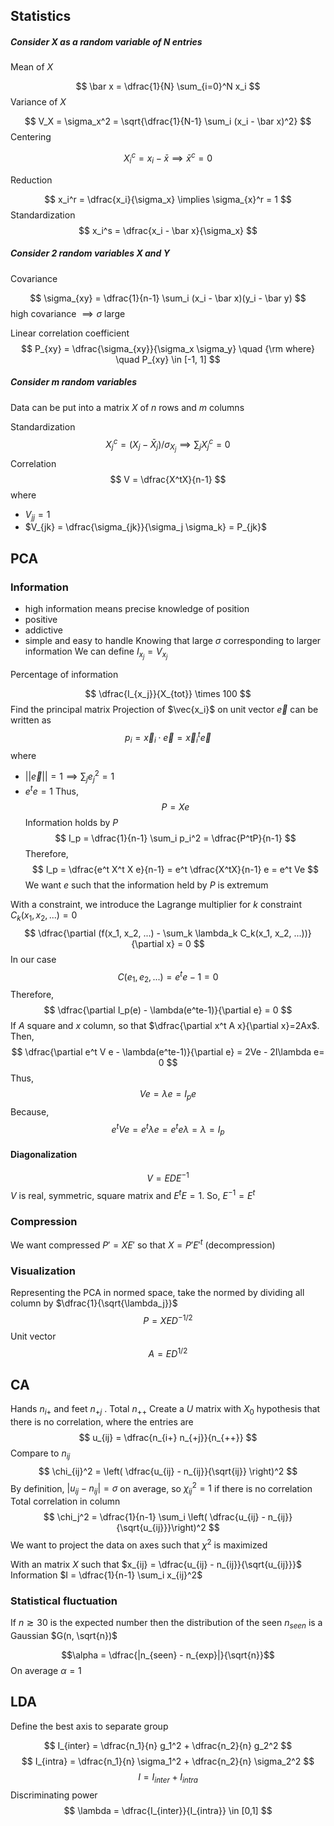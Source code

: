 ## Statistics

##### Consider $X$ as a random variable of $N$ entries

Mean of $X$ 

$$
\bar x = \dfrac{1}{N} \sum_{i=0}^N x_i
$$
Variance of $X$

$$
V_X = \sigma_x^2 = \sqrt{\dfrac{1}{N-1} \sum_i (x_i - \bar x)^2}
$$
Centering

$$
X_i^c = x_i - \bar x \implies \bar x^c = 0
$$

Reduction

$$
x_i^r = \dfrac{x_i}{\sigma_x} \implies \sigma_{x}^r = 1
$$
Standardization
$$
x_i^s = \dfrac{x_i - \bar x}{\sigma_x}
$$

##### Consider 2 random variables $X$ and $Y$
Covariance 

$$
\sigma_{xy} = \dfrac{1}{n-1} \sum_i (x_i - \bar x)(y_i - \bar y)
$$
high covariance $\implies \sigma$ large 

Linear correlation coefficient
$$
P_{xy} = \dfrac{\sigma_{xy}}{\sigma_x \sigma_y} \quad {\rm where} \quad P_{xy} \in [-1, 1]
$$

##### Consider m random variables
Data can be put into a matrix $X$ of $n$ rows and $m$ columns

Standardization
$$
X_j^c = (X_j - \bar X_j)/\sigma_{X_j} \implies \sum_j{X_j}^c =0
$$
Correlation 
$$
V = \dfrac{X^tX}{n-1}
$$
where 
- $V_{jj} = 1$
- $V_{jk} = \dfrac{\sigma_{jk}}{\sigma_j \sigma_k} = P_{jk}$
## PCA 
### Information
- high information means precise knowledge of position
- positive
- addictive
- simple and easy to handle
Knowing that large $\sigma$ corresponding to larger information 
We can define $I_{x_j} = V_{x_j}$

Percentage of information

$$
\dfrac{I_{x_j}}{X_{tot}} \times 100 
$$
Find the principal matrix 
Projection of $\vec{x_i}$ on unit vector $\vec{e}$ can be written as 
$$
p_i = \vec{x}_i \cdot \vec{e} = \vec{x}_i^t \vec{e} 
$$
where
- $||\vec{e}|| = 1 \implies \sum_j e_j^2 = 1$
- $e^t e =1$
Thus,
$$
P = Xe
$$
Information holds by $P$
$$
I_p = \dfrac{1}{n-1} \sum_i p_i^2 = \dfrac{P^tP}{n-1}
$$
Therefore,
$$
I_p = \dfrac{e^t X^t X e}{n-1} = e^t \dfrac{X^tX}{n-1} e = e^t Ve
$$
We want $e$ such that the information held by $P$ is extremum

With a constraint, we introduce the Lagrange multiplier for $k$ constraint $C_k(x_1, x_2, ...) = 0$
$$
\dfrac{\partial (f(x_1, x_2, ...) - \sum_k \lambda_k C_k(x_1, x_2, ...))}{\partial x} = 0
$$
In our case 
$$
C(e_1, e_2, ...) = e^te - 1 = 0
$$
Therefore,
$$
\dfrac{\partial I_p(e) - \lambda(e^te-1)}{\partial e} = 0
$$
If $A$ square and $x$ column, so that $\dfrac{\partial x^t A x}{\partial x}=2Ax$. Then,
$$
\dfrac{\partial e^t V e - \lambda(e^te-1)}{\partial e} = 2Ve - 2I\lambda e= 0
$$
Thus,
$$Ve = \lambda e = I_p e$$
Because,
$$
e^tVe = e^t\lambda e = e^t e \lambda = \lambda = I_p
$$
#### Diagonalization
$$V  = E D E^{-1}$$
$V$ is real, symmetric, square matrix and $E^{t}E = 1$. So, $E^{-1} = E^t$ 

### Compression
We want compressed $P' = X E'$ so that $X = P'E'^{t}$ (decompression)

### Visualization
Representing the PCA in normed space, take the normed by dividing all column by $\dfrac{1}{\sqrt{\lambda_j}}$
$$
P = XED^{-1/2}
$$
Unit vector
$$A = ED^{1/2}$$
## CA

Hands $n_{i+}$ and feet $n_{+j}$ . Total $n_{++}$
Create a $U$ matrix with $X_0$ hypothesis that there is no correlation, where the entries are
$$
u_{ij} = \dfrac{n_{i+} n_{+j}}{n_{++}} 
$$
Compare to $n_{ij}$
$$
\chi_{ij}^2 = \left( \dfrac{u_{ij} - n_{ij}}{\sqrt{ij}} \right)^2
$$
By definition, $|u_{ij} - n_{ij}| = \sigma$ on average, so $\chi_{ij}^2 = 1$ if there is no correlation
Total correlation in column
$$
\chi_j^2 = \dfrac{1}{n-1} \sum_i \left( \dfrac{u_{ij} - n_{ij}}{\sqrt{u_{ij}}}\right)^2
$$
We want to project the data on axes such that $\chi^2$ is maximized

With an matrix $X$ such that $x_{ij} = \dfrac{u_{ij} - n_{ij}}{\sqrt{u_{ij}}}$ 
Information $I = \dfrac{1}{n-1} \sum_i x_{ij}^2$ 
### Statistical fluctuation
If $n \gtrsim 30$ is the expected number then the distribution of the seen $n_{seen}$ is a Gaussian $G(n, \sqrt{n})$ 

$$\alpha = \dfrac{|n_{seen} - n_{exp}|}{\sqrt{n}}$$
On average $\alpha = 1$
## LDA 
Define the best axis to separate group

$$
I_{inter} = \dfrac{n_1}{n} g_1^2 + \dfrac{n_2}{n} g_2^2
$$
$$
I_{intra} = \dfrac{n_1}{n} \sigma_1^2 + \dfrac{n_2}{n} \sigma_2^2
$$
$$I = I_{inter} + I_{intra}$$
Discriminating power
$$
\lambda = \dfrac{I_{inter}}{I_{intra}} \in [0,1]
$$



